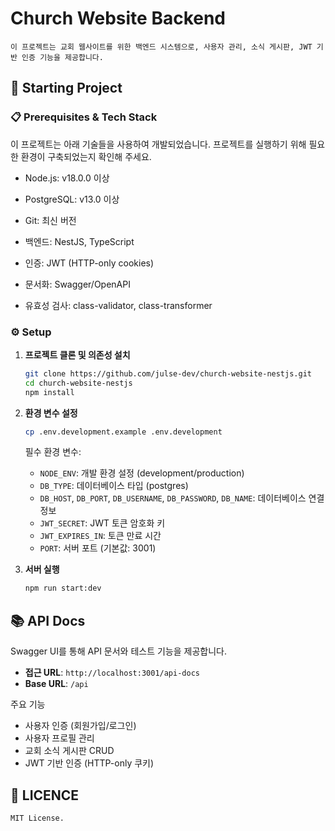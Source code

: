 # Church Website Backend

    이 프로젝트는 교회 웹사이트를 위한 백엔드 시스템으로, 사용자 관리, 소식 게시판, JWT 기반 인증 기능을 제공합니다.

## 🚀 Starting Project

### 📋 Prerequisites & Tech Stack

이 프로젝트는 아래 기술들을 사용하여 개발되었습니다. 프로젝트를 실행하기 위해 필요한 환경이 구축되었는지 확인해 주세요.

- Node.js: v18.0.0 이상

- PostgreSQL: v13.0 이상

- Git: 최신 버전

- 백엔드: NestJS, TypeScript

- 인증: JWT (HTTP-only cookies)

- 문서화: Swagger/OpenAPI

- 유효성 검사: class-validator, class-transformer

### ⚙️ Setup

1. **프로젝트 클론 및 의존성 설치**

   ```bash
   git clone https://github.com/julse-dev/church-website-nestjs.git
   cd church-website-nestjs
   npm install
   ```

2. **환경 변수 설정**

   ```bash
   cp .env.development.example .env.development
   ```

   필수 환경 변수:
   - `NODE_ENV`: 개발 환경 설정 (development/production)
   - `DB_TYPE`: 데이터베이스 타입 (postgres)
   - `DB_HOST`, `DB_PORT`, `DB_USERNAME`, `DB_PASSWORD`, `DB_NAME`: 데이터베이스 연결 정보
   - `JWT_SECRET`: JWT 토큰 암호화 키
   - `JWT_EXPIRES_IN`: 토큰 만료 시간
   - `PORT`: 서버 포트 (기본값: 3001)

3. **서버 실행**

   ```bash
   npm run start:dev
   ```

## 📚 API Docs

Swagger UI를 통해 API 문서와 테스트 기능을 제공합니다.

- **접근 URL**: `http://localhost:3001/api-docs`
- **Base URL**: `/api`

주요 기능

- 사용자 인증 (회원가입/로그인)
- 사용자 프로필 관리
- 교회 소식 게시판 CRUD
- JWT 기반 인증 (HTTP-only 쿠키)

## 📄 LICENCE

    MIT License.
